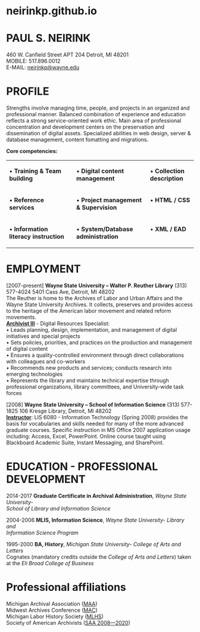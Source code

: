 # neirinkp.github.io

<h1>PAUL S. NEIRINK</h1>
460 W. Canfield Street APT 204 Detroit, MI 48201<br>
MOBILE: 517.896.0012 <br>
E-MAIL: <a href="neirinkp@wayne.edu">neirinkp@wayne.edu</a><br>
	
<h1>PROFILE </h1>
<p>Strengths involve managing time, people, and projects in an organized and professional manner. Balanced combination of experience and education reflects a strong service-oriented work ethic. Main area of professional concentration and development centers on the preservation and dissemination of digital assets. Specialized abilities in web design, server &amp; database management, content fomatting and migrations. </p>
<p><strong>Core competencies:&nbsp; </strong></p>
<table border="0" cellspacing="0" cellpadding="0" width="639">
  <tr>
	<td width="263" valign="top"><p>•   <strong>Training &amp; Team building </strong></p></td>
    <td width="240" valign="top"><p>•	<strong>Digital content management </strong></p></td>
    <td width="137" valign="top"><p>•	<strong>Collection description </strong></p></td>
  </tr>
  <tr>
    <td width="263" valign="top"><p>•	<strong>Reference services </strong></p></td>
    <td width="240" valign="top"><p>•	<strong>Project management &amp; Supervision </strong></p></td>
    <td width="137" valign="top"><p>•	<strong>HTML / CSS </strong></p></td>
  </tr>
  <tr>
    <td width="263" valign="top"><p>•	<strong>Information literacy instruction </strong></p></td>
    <td width="240" valign="top"><p>•	<strong>System/Database administration </strong></p></td>
    <td width="137" valign="top"><p>•	<strong>XML / EAD </strong></p></td>
  </tr>
</table>
<h1>EMPLOYMENT </h1>
<p>[2007-present] <strong>Wayne State University – Walter P. Reuther Library</strong> (313) 577-4024 5401 Cass Ave, Detroit, MI 48202 <br>
  The Reuther is home to the Archives of Labor and Urban Affairs and the Wayne State University Archives. It collects, preserves and provides access to the heritage of the American labor movement and related reform movements.<br>
  <strong><u>Archivist III</u></strong> - Digital Resources Specialist:<br>
  •	Leads planning, design, implementation, and management of digital initiatives and special projects <br>
  •	Sets policies, priorities, and practices on the production and management of digital content <br>
  •	Ensures a quality-controlled environment through direct collaborations with colleagues and co-workers <br>
  •	Recommends new products and services; conducts research into emerging technologies<br>
  •	Represents the library and maintains technical expertise through professional organizations, library committees, and University-wide task forces</p>
<p>[2008] <strong>Wayne State University – School of Information Science</strong> (313) 577-1825 106 Kresge Library, Detroit, MI 48202 <br>
  <strong><u>Instructor</u></strong>: LIS 6080 - Information Technology (Spring 2008) provides the basis for vocabularies and skills needed for many of the more advanced graduate courses. Specific instruction in MS Office 2007 application usage including: Access, Excel, PowerPoint. Online course taught using Blackboard Academic Suite, Instant Messaging, and SharePoint. </p>
<h1>EDUCATION - PROFESSIONAL DEVELOPMENT </h1>
<p>2014-2017 <strong>Graduate Certificate in Archival Administration</strong>, <em>Wayne State University- </em><br>
  <em>School of Library and Information Science</em></p>
<p>2004-2006 <strong>MLIS, Information Science</strong>, <em>Wayne State University- Library and </em><br>
  <em>Information Science Program</em></p>
<p>1995-2000 <strong>BA, History</strong>, <em>Michigan State University- College of Arts and Letters </em><br>
  Cognates (mandatory credits outside the <em>College of Arts and Letters</em>) taken at the <em>Eli Broad College of Business</em></p>
<h1>Professional affiliations </h1>
<p>
Michigan Archival Association (<a href="https://miarchivists.wordpress.com">MAA</a>)<br>
Midwest Archives Conference (<a href="https://www.midwestarchives.org">MAC</a>)<br>
Michigan Labor History Society (<a href="http://mlhs.wayne.edu">MLHS</a>)<br>
Society of American Archivists (<a href="https://www2.archivists.org/">SAA 2008—2020</a>)
</p>

